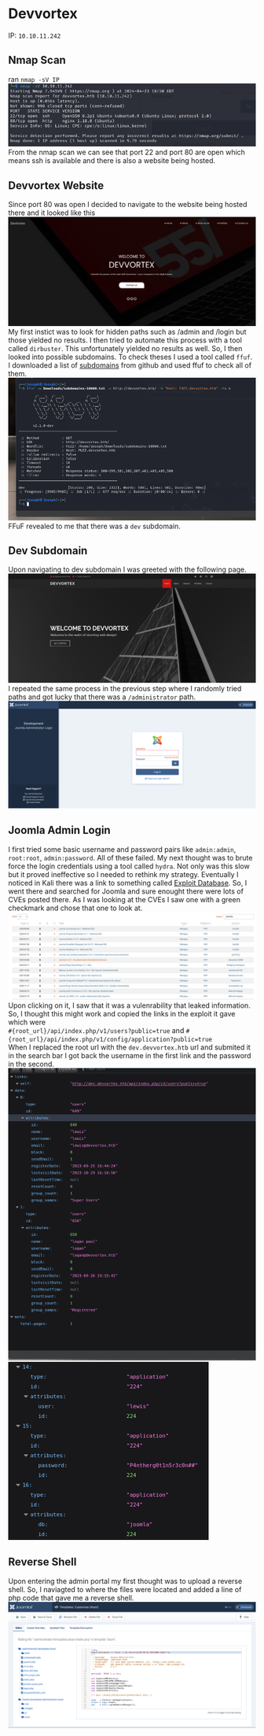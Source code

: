 # Devvortex

IP: `10.10.11.242`

## Nmap Scan
ran `nmap -sV IP`
![nmap results](images/nmap.png)
From the nmap scan we can see that port 22 and port 80 are open which means ssh is available and there is also a website being hosted.

## Devvortex Website
Since port 80 was open I decided to navigate to the website being hosted there and it looked like this
![devvortex home](images/devvortex-home.png)
My first instict was to look for hidden paths such as /admin and /login but those yielded no results.
I then tried to automate this process with a tool called `dirbuster`. This unfortunately yielded no results as well.
So, I then looked into possible subdomains. To check theses I used a tool called `ffuf`. I downloaded a list of [subdomains](https://github.com/rbsec/dnscan/blob/master/subdomains-10000.txt) from github and used ffuf to check all of them.
![ffuf results](images/ffuf-subdomain.png)
FFuF revealed to me that there was a `dev` subdomain.

## Dev Subdomain
Upon navigating to dev subdomain I was greeted with the following page.
![dev image](images/devvortex-dev.png)
I repeated the same process in the previous step where I randomly tried paths and got lucky that there was a `/administrator` path.
![admin page](images/admin-login.png)

## Joomla Admin Login
I first tried some basic username and password pairs like `admin:admin`, `root:root`, `admin:password`. All of these failed. 
My next thought was to brute force the login credentials using a tool called `hydra`. Not only was this slow but it proved ineffective so I needed to rethink my strategy. 
Eventually I noticed in Kali there was a link to something called [Exploit Database](https://www.exploit-db.com/). So, I went there and searched for Joomla and sure enought there were lots of CVEs posted there. As I was looking at the CVEs I saw one with a green checkmark and chose that one to look at.
![exploit db](images/exploit-db-search.png)
Upon clicking on it, I saw that it was a vulenrability that leaked information. So, I thought this might work and copied the links in the exploit it gave which were   
`#{root_url}/api/index.php/v1/users?public=true` and `#{root_url}/api/index.php/v1/config/application?public=true`   
When I replaced the root url with the `dev.devvortex.htb` url and submited it in the search bar I got back the username in the first link and the password in the second.
![username](images/username.png)
![password](images/password.png)

## Reverse Shell
Upon entering the admin portal my first thought was to upload a reverse shell. So, I naviagted to where the files were located and added a line of php code that gave me a reverse shell.
![reverse shell](images/reverse-shell.png)
